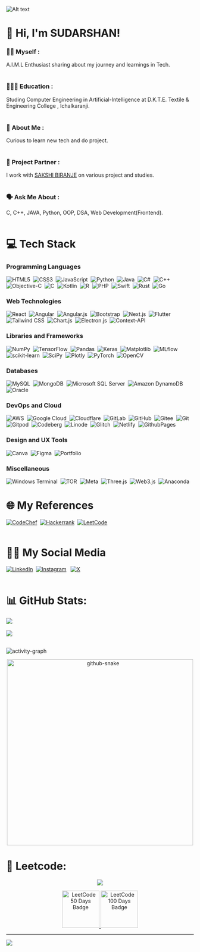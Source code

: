 ![Alt text](https://user-images.githubusercontent.com/90236635/232446433-d5540fa2-fe28-4bb8-b929-cdb51fe61336.gif)
# 👋 Hi, I'm SUDARSHAN!
<!--If anyone trys to copy this code it will turn out to be very bad for you-->
### 👩‍💼 **Myself :**<br/>
A.I.M.L Enthusiast sharing about my journey and learnings in Tech.<br/><br/>
<!--SPRX77-->
### 👩🏻‍💻 **Education :**<br>
Studing Computer Engineering in Artificial-Intelligence at D.K.T.E. Textile & Engineering College , Ichalkaranji.<br/><br/>
<!--SPRX77-->
### 🧠 **About Me :**<br>
Curious to learn new tech and do project.<br/><br/>
<!--SPRX77-->
### 👫 **Project Partner :**<br>
I work with [SAKSHI BIRANJE](https://github.com/SakshiBiranje) on various project and studies.<br/><br/>
<!--SPRX77-->
### 🗣️ **Ask Me About :**<br/>
C, C++, JAVA, Python, OOP, DSA, Web Development(Frontend). <br/><br/>
<!--SPRX77-->
# 💻 Tech Stack
### **Programming Languages**
![HTML5](https://img.shields.io/badge/HTML5-%23E34F26?style=flat&logo=html5&logoColor=white)&nbsp;
![CSS3](https://img.shields.io/badge/CSS3-%231572B6?style=flat&logo=css3&logoColor=white)&nbsp;
![JavaScript](https://img.shields.io/badge/JavaScript-%23323330?style=flat&logo=javascript&logoColor=%23F7DF1E)&nbsp;
![Python](https://img.shields.io/badge/Python-3670A0?style=flat&logo=python&logoColor=ffdd54)&nbsp;
![Java](https://img.shields.io/badge/Java-%23ED8B00?style=flat&logo=openjdk&logoColor=white)&nbsp;
![C#](https://img.shields.io/badge/C%23-%23239120?style=flat&logo=csharp&logoColor=white)&nbsp;
![C++](https://img.shields.io/badge/C%2B%2B-%2300599C?style=flat&logo=c%2B%2B&logoColor=white)&nbsp;
![Objective-C](https://img.shields.io/badge/Objective-C-%233A95E3?style=flat&logo=apple&logoColor=white)&nbsp;
![C](https://img.shields.io/badge/C-%2300599C?style=flat&logo=c&logoColor=white)&nbsp;
![Kotlin](https://img.shields.io/badge/Kotlin-%237F52FF?style=flat&logo=kotlin&logoColor=white)&nbsp;
![R](https://img.shields.io/badge/R-%23276DC3?style=flat&logo=r&logoColor=white)&nbsp;
![PHP](https://img.shields.io/badge/PHP-%23777BB4?style=flat&logo=php&logoColor=white)&nbsp;
![Swift](https://img.shields.io/badge/Swift-F54A2A?style=flat&logo=swift&logoColor=white)&nbsp;
![Rust](https://img.shields.io/badge/Rust-%23000000?style=flat&logo=rust&logoColor=white)&nbsp;
![Go](https://img.shields.io/badge/Go-%2300ADD8?style=flat&logo=go&logoColor=white)&nbsp;

### **Web Technologies**
![React](https://img.shields.io/badge/React-%2320232a?style=flat&logo=react&logoColor=%2361DAFB)&nbsp;
  ![Angular](https://img.shields.io/badge/Angular-%23DD0031?style=flat&logo=angular&logoColor=white)&nbsp;
  ![Angular.js](https://img.shields.io/badge/Angular.js-%23E23237?style=flat&logo=angularjs&logoColor=white)&nbsp;
  ![Bootstrap](https://img.shields.io/badge/Bootstrap-%238511FA?style=flat&logo=bootstrap&logoColor=white)&nbsp;
  ![Next.js](https://img.shields.io/badge/Next.js-05122A?style=flat&logo=nextdotjs&logoColor=white)&nbsp;
  ![Flutter](https://img.shields.io/badge/Flutter-%2302569B?style=flat&logo=Flutter&logoColor=white)&nbsp;
  ![Tailwind CSS](https://img.shields.io/badge/Tailwind%20CSS-%2344A8B4?style=flat&logo=tailwind-css&logoColor=white)&nbsp;
  ![Chart.js](https://img.shields.io/badge/Chart.js-F5788D?style=flat&logo=chart.js&logoColor=white)&nbsp;
![Electron.js](https://img.shields.io/badge/Electron-191970?style=flat&logo=Electron&logoColor=white)&nbsp;
![Context-API](https://img.shields.io/badge/Context--API-000000?style=flat&logo=react)&nbsp;

### **Libraries and Frameworks**
![NumPy](https://img.shields.io/badge/NumPy-%23013243?style=flat&logo=numpy&logoColor=white)&nbsp;
  ![TensorFlow](https://img.shields.io/badge/TensorFlow-%23FF6F00?style=flat&logo=TensorFlow&logoColor=white)&nbsp;
  ![Pandas](https://img.shields.io/badge/Pandas-%23150458?style=flat&logo=pandas&logoColor=white)&nbsp;
  ![Keras](https://img.shields.io/badge/Keras-%23D00000?style=flat&logo=Keras&logoColor=white)&nbsp;
  ![Matplotlib](https://img.shields.io/badge/Matplotlib-%23ffffff?style=flat&logo=Matplotlib&logoColor=black)&nbsp;
  ![MLflow](https://img.shields.io/badge/MLflow-%23d9ead3?style=flat&logo=numpy&logoColor=blue)&nbsp;
  ![scikit-learn](https://img.shields.io/badge/scikit--learn-%23F7931E?style=flat&logo=scikit-learn&logoColor=white)&nbsp;
  ![SciPy](https://img.shields.io/badge/SciPy-%230C55A5?style=flat&logo=scipy&logoColor=white)&nbsp;
  ![Plotly](https://img.shields.io/badge/Plotly-%233F4F75?style=flat&logo=plotly&logoColor=white)&nbsp;
  ![PyTorch](https://img.shields.io/badge/PyTorch-%23EE4C2C?style=flat&logo=PyTorch&logoColor=white)&nbsp;
  ![OpenCV](https://img.shields.io/badge/OpenCV-%23white?style=flat&logo=opencv&logoColor=white)&nbsp;

### **Databases**
![MySQL](https://img.shields.io/badge/MySQL-4479A1?style=flat&logo=mysql&logoColor=white)&nbsp;
  ![MongoDB](https://img.shields.io/badge/MongoDB-%234ea94b?style=flat&logo=mongodb&logoColor=white)&nbsp;
  ![Microsoft SQL Server](https://img.shields.io/badge/Microsoft%20SQL%20Server-CC2927?style=flat&logo=microsoft-sql-server&logoColor=white)&nbsp;
  ![Amazon DynamoDB](https://img.shields.io/badge/Amazon%20DynamoDB-4053D6?style=flat&logo=amazon-dynamodb&logoColor=white)&nbsp;
 ![Oracle](https://img.shields.io/badge/Oracle-F80000?style=flat&logo=oracle&logoColor=white)&nbsp;

### **DevOps and Cloud**
![AWS](https://img.shields.io/badge/AWS-%23FF9900?style=flat&logo=amazon-aws&logoColor=white)&nbsp;
  ![Google Cloud](https://img.shields.io/badge/Google%20Cloud-%234285F4?style=flat&logo=google-cloud&logoColor=white)&nbsp;
  ![Cloudflare](https://img.shields.io/badge/Cloudflare-F38020?style=flat&logo=cloudflare&logoColor=white)&nbsp;
  ![GitLab](https://img.shields.io/badge/GitLab-%23181717?style=flat&logo=gitlab&logoColor=white)&nbsp;
  ![GitHub](https://img.shields.io/badge/GitHub-%23121011?style=flat&logo=github&logoColor=white)&nbsp;
  ![Gitee](https://img.shields.io/badge/Gitee-C71D23?style=flat&logo=gitee&logoColor=white)&nbsp;
  ![Git](https://img.shields.io/badge/Git-%23F05033?style=flat&logo=git&logoColor=white)&nbsp;
  ![Gitpod](https://img.shields.io/badge/Gitpod-f06611?style=flat&logo=gitpod&logoColor=white)&nbsp;
  ![Codeberg](https://img.shields.io/badge/Codeberg-2185D0?style=flat&logo=Codeberg&logoColor=white)&nbsp;
  ![Linode](https://img.shields.io/badge/Linode-00A95C?style=flat&logo=linode&logoColor=white)&nbsp;
  ![Glitch](https://img.shields.io/badge/Glitch-%233333FF?style=flat&logo=glitch&logoColor=white)&nbsp;
  ![Netlify](https://img.shields.io/badge/Netlify-%23000000?style=flat&logo=netlify&logoColor=#00C7B7)&nbsp;
  ![GithubPages](https://img.shields.io/badge/Github%20Pages-121013?style=flat&logo=github&logoColor=white)&nbsp;

### **Design and UX Tools**
![Canva](https://img.shields.io/badge/Canva-%2300C4CC?style=flat&logo=Canva&logoColor=white)&nbsp;
  ![Figma](https://img.shields.io/badge/Figma-%23272D33?style=flat&logo=figma&logoColor=white)&nbsp;
  ![Portfolio](https://img.shields.io/badge/Portfolio-000000?style=flat&logo=portfolio&logoColor=white)&nbsp;

### **Miscellaneous**
![Windows Terminal](https://img.shields.io/badge/Windows%20Terminal-4D4D4D?style=flat&logo=windows-terminal&logoColor=white)&nbsp;
  ![TOR](https://img.shields.io/badge/TOR-%23000000?style=flat&logo=tor&logoColor=white)&nbsp;
  ![Meta](https://img.shields.io/badge/Meta-1C1C1C?style=flat&logo=facebook&logoColor=white)&nbsp;
  ![Three.js](https://img.shields.io/badge/Three.js-%234B8BBE?style=flat&logo=three.js&logoColor=white)&nbsp;
  ![Web3.js](https://img.shields.io/badge/Web3.js-%233A6E8C?style=flat&logo=web3.js&logoColor=white)&nbsp;
  ![Anaconda](https://img.shields.io/badge/Anaconda-%234B77BE?style=flat&logo=anaconda&logoColor=white)&nbsp;

<!--SPRX77-->

# 🌐 My References 

[![CodeChef](https://img.shields.io/badge/CodeChef-%23964B00?style=flat&logo=CodeChef&logoColor=white)](https://www.codechef.com/users/sudarshan2171)&nbsp;
[![Hackerrank](https://img.shields.io/badge/Hackerrank-%232EC866?style=flat&logo=HackerRank&logoColor=white)](https://www.hackerrank.com/profile/SUDARSHAN2171)&nbsp;
[![LeetCode](https://img.shields.io/badge/LeetCode-%23000000?style=flat&logo=LeetCode&logoColor=#d16c06)](https://leetcode.com/u/SUDARSHANJADHAV2)&nbsp;
</br></br>
<!--SPRX77-->
# 👩‍💼 My Social Media 

[![LinkedIn](https://img.shields.io/badge/linkedin-%230077B5?style=flat&logo=linkedin&logoColor=white)](https://www.linkedin.com/in/sudarshan-santaji-jadhav/)&nbsp;
[![Instagram](https://img.shields.io/badge/Instagram-%23E4405F?style=flat&logo=Instagram&logoColor=white)](https://www.instagram.com/sudarshan_jadhav_2) &nbsp;
[![X](https://img.shields.io/badge/X-%23000000?style=flat&logo=X&logoColor=white)](https://twitter.com/SUDARSHANJADHAV2)&nbsp;
<br/><br/> 

# 📊 GitHub Stats:
![](https://github-readme-stats.vercel.app/api?username=SUDARSHANJADHAV2&theme=dark&hide_border=false&include_all_commits=false&count_private=false)<br/><br/>
![](https://github-readme-streak-stats.herokuapp.com/?user=SUDARSHANJADHAV2&theme=dark&hide_border=false)<br/><br/>
<!--SPRX77-->
<!--SPRX77-->
 <!-- <tr>
      <td align="center">
        <img src= "https://github-profile-summary-cards.vercel.app/api/cards/productive-time?username=SakshiBiranje&theme=gruvbox&hide_border=true"/>
    </td>
  </tr>
 <tr>
     <td colspan="2" align="center">
      <img src="https://github-profile-summary-cards.vercel.app/api/cards/profile-details?username=SakshiBiranje&theme=2077&hide_border=true"/>
    </td>
  </tr>
  -->
![activity-graph](https://github-readme-activity-graph.vercel.app/graph?username=SUDARSHANJADHAV2&bg_color=000000&color=ffffff&line=ffa500&point=ffffff&area=true&hide_border=true)
<!--<picture>
  <img align="center" alt="github-snake" src="https://github.com/SakshiBiranje/SakshiBiranje/blob/output/github-contribution-grid-snake-dark.svg" />
</picture>-->
<div align="center">
  <img align="center" alt="github-snake" src="./profile-3d-contrib/profile-night-green.svg" height="500" />
</div>
<!-- <img src="https://github-readme-stats.vercel.app/api/tech-fear?username=SakshiBiranje"/> -->

# 🦾 Leetcode:
<p align="center">
  <img  align=top flex-grow=1 src="https://leetcard.jacoblin.cool/SUDARSHANJADHAV2?theme=dark&font=Rubik&ext=heatmap" />  
</p>
<p align="center">
  <a href="https://leetcode.com/u/SUDARSHANJADHAV2/" rel="nofollow">
    <img src="https://assets.leetcode.com/static_assets/marketing/2024-50.gif" height="100" alt="LeetCode 50 Days Badge">
  </a>
  <a href="https://leetcode.com/u/SUDARSHANJADHAV2/" rel="nofollow">
    <img src="https://assets.leetcode.com/static_assets/marketing/2024-100.gif" height="100" alt="LeetCode 100 Days Badge">
  </a>
</p>


---
[![](https://visitcount.itsvg.in/api?id=SakshiBiranje&icon=0&color=0)](https://visitcount.itsvg.in)
